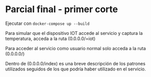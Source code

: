 # Parcial final - primer corte
Ejecutar con `docker-compose up --build`

Para simular que el dispositivo IOT accede al servicio y captura la temperatura, acceda a la ruta (0.0.0.0/=iot)

Para acceder al servicio como usuario normal solo acceda a la ruta (0.0.0.0/)

Dentro de (0.0.0.0/index) es una breve descripción de los patrones utilizados seguidos de los que podría haber utilizado en el servicio.
